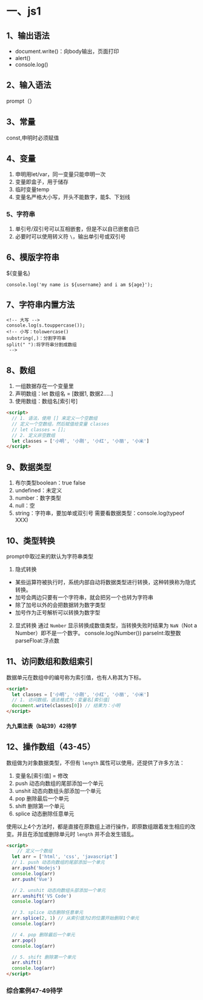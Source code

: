 # 一、js1
## 1、输出语法
- document.write()：向body输出，页面打印
- alert()
- console.log()

## 2、输入语法
prompt（）

## 3、常量
const,申明时必须赋值

## 4、变量
1. 申明用let/var，同一变量只能申明一次
2. 变量即盒子，用于储存
3. 临时变量temp
4. 变量名严格大小写，开头不能数字，能$、下划线

### 5、字符串
1. 单引号/双引号可以互相嵌套，但是不以自已嵌套自已
2. 必要时可以使用转义符 `\`，输出单引号或双引号

## 6、模版字符串
${变量名}
```
console.log('my name is ${username} and i am ${age}');
```

## 7、字符串内置方法
```
<!-- 大写 -->
console.log(s.touppercase());
<!-- 小写：tolowercase()
substring(,)：分割字符串
split(" "):将字符串分割成数组
 -->
 ```

## 8、数组 
1. 一组数据存在一个变量里
2. 声明数组：let 数组名 = [数据1, 数据2.....]
3. 使用数组：数组名[索引号]
```html
<script>
  // 1. 语法，使用 [] 来定义一个空数组
  // 定义一个空数组，然后赋值给变量 classes
  // let classes = [];
  // 2. 定义非空数组
  let classes = ['小明', '小刚', '小红', '小丽', '小米']
</script>
```

## 9、数据类型
1. 布尔类型boolean：true false
2. undefined：未定义
3. number：数字类型
4. null：空
5. string：字符串，要加单或双引号
需要看数据类型：console.log(typeof XXX)

## 10、类型转换
prompt中取过来的默认为字符串类型
1. 隐式转换
- 某些运算符被执行时，系统内部自动将数据类型进行转换，这种转换称为隐式转换。
- 加号会两边只要有一个字符串，就会把另一个也转为字符串
- 除了加号以外的会把数据转为数字类型
- 加号作为正号解析可以转换为数字型
2. 显式转换
通过 `Number` 显示转换成数值类型，当转换失败时结果为 `NaN`（Not a Number）即不是一个数字。
console.log(Number())
parseInt:取整数 parseFloat:浮点数

## 11、访问数组和数组索引
数据单元在数组中的编号称为索引值，也有人称其为下标。
```html
<script>
  let classes = ['小明', '小刚', '小红', '小丽', '小米']
  // 1. 访问数组，语法格式为：变量名[索引值]
  document.write(classes[0]) // 结果为：小明
</script>
```

#### 九九乘法表（b站39）42待学

## 12、操作数组（43-45）

数组做为对象数据类型，不但有 `length` 属性可以使用，还提供了许多方法：
1. 变量名[索引值] = 修改
2. push 动态向数组的尾部添加一个单元
3. unshit 动态向数组头部添加一个单元
4. pop 删除最后一个单元
5. shift 删除第一个单元
6. splice 动态删除任意单元

使用以上4个方法时，都是直接在原数组上进行操作，即原数组跟着发生相应的改变。并且在添加或删除单元时 `length` 并不会发生错乱。

```html
<script>
    // 定义一个数组
  let arr = ['html', 'css', 'javascript']
  // 1. push 动态向数组的尾部添加一个单元
  arr.push('Nodejs')
  console.log(arr)
  arr.push('Vue')

  // 2. unshit 动态向数组头部添加一个单元
  arr.unshift('VS Code')
  console.log(arr)

  // 3. splice 动态删除任意单元
  arr.splice(2, 1) // 从索引值为2的位置开始删除1个单元
  console.log(arr)

  // 4. pop 删除最后一个单元
  arr.pop()
  console.log(arr)

  // 5. shift 删除第一个单元
  arr.shift()
  console.log(arr)
</script>
```
### 综合案例47-49待学
